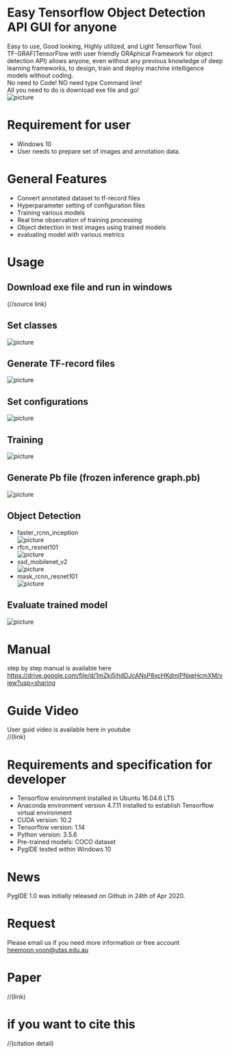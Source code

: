 # Easy Tensorflow Object Detection API GUI for anyone
Easy to use, Good looking, Highly utilized, and Light Tensorflow Tool.\
TF-GRAF(TensorFlow with user friendly GRAphical Framework for object detection API) allows anyone, even without any previous knowledge of deep learning frameworks, to design, train and deploy machine intelligence models without coding.\
No need to Code! NO need type Command line!\
All you need to do is download exe file and go!\
![picture](https://github.com/boguss1225/ObjectDetectionGUI/blob/master/screenshot/Detect_faster_rccn_inception.png)

# Requirement for user
* Windows 10
* User needs to prepare set of images and annotation data.

# General Features
* Convert annotated dataset to tf-record files 
* Hyperparameter setting of configuration files
* Training various models
* Real time observation of training processing
* Object detection in test images using trained models
* evaluating model with various metrics

# Usage
## Download exe file and run in windows
(//source link)

## Set classes
![picture](https://github.com/boguss1225/ObjectDetectionGUI/blob/master/screenshot/step1setclasses.PNG)

## Generate TF-record files
![picture](https://github.com/boguss1225/ObjectDetectionGUI/blob/master/screenshot/step2-GenerateTFrecord.PNG)

## Set configurations
![picture](https://github.com/boguss1225/ObjectDetectionGUI/blob/master/screenshot/configuration.PNG)

## Training
![picture](https://github.com/boguss1225/ObjectDetectionGUI/blob/master/screenshot/Train-finished.PNG)

## Generate Pb file (frozen inference graph.pb)
![picture](https://github.com/boguss1225/ObjectDetectionGUI/blob/master/screenshot/convertCKPT-result2.PNG)

## Object Detection
* faster_rcnn_inception\
![picture](https://github.com/boguss1225/ObjectDetectionGUI/blob/master/screenshot/Detect_faster_rccn_inception.png)
* rfcn_resnet101\
![picture](https://github.com/boguss1225/ObjectDetectionGUI/blob/master/screenshot/Detect_rfcn_resnet101.png)
* ssd_mobilenet_v2\
![picture](https://github.com/boguss1225/ObjectDetectionGUI/blob/master/screenshot/Detect_ssd_mobilenet_v2.png)
* mask_rcnn_resnet101\
![picture](https://github.com/boguss1225/ObjectDetectionGUI/blob/master/screenshot/Detect_mask_rccn_resnet101.png)

## Evaluate trained model
![picture](https://github.com/boguss1225/ObjectDetectionGUI/blob/master/screenshot/eval_model-finished.PNG)

# Manual
step by step manual is available here\
https://drive.google.com/file/d/1mZkj5jhdDJcANsP8xcHKdmlPNxeHcmXM/view?usp=sharing

# Guide Video
User guid video is available here in youtube\
//(link)

# Requirements and specification for developer
* Tensorflow environment installed in Ubuntu 16.04.6 LTS
* Anaconda environment version 4.7.11 installed to establish Tensorflow virtual environment
* CUDA version: 10.2
* Tensorflow version: 1.14
* Python version: 3.5.6
* Pre-trained models: COCO dataset
* PygIDE tested within Windows 10

# News
PygIDE 1.0 was initially released on Github in 24th of Apr 2020.

# Request
Please email us if you need more information or free account\
heemoon.yoon@utas.edu.au

# Paper
//(link)

# if you want to cite this
//(citation detail)
